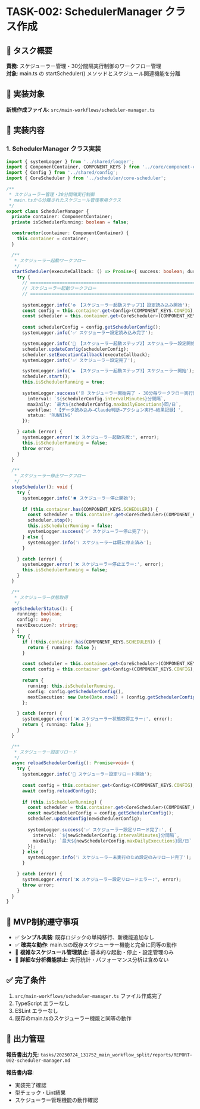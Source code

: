 # TASK-002: SchedulerManager クラス作成

## 🎯 タスク概要
**責務**: スケジューラー管理・30分間隔実行制御のワークフロー管理  
**対象**: main.ts の startScheduler() メソッドとスケジュール関連機能を分離

## 📂 実装対象
**新規作成ファイル**: `src/main-workflows/scheduler-manager.ts`

## 🔧 実装内容

### 1. SchedulerManager クラス実装
```typescript
import { systemLogger } from '../shared/logger';
import { ComponentContainer, COMPONENT_KEYS } from '../core/component-container';
import { Config } from '../shared/config';
import { CoreScheduler } from '../scheduler/core-scheduler';

/**
 * スケジューラー管理・30分間隔実行制御
 * main.tsから分離されたスケジュール管理専用クラス
 */
export class SchedulerManager {
  private container: ComponentContainer;
  private isSchedulerRunning: boolean = false;

  constructor(container: ComponentContainer) {
    this.container = container;
  }

  /**
   * スケジューラー起動ワークフロー
   */
  startScheduler(executeCallback: () => Promise<{ success: boolean; duration: number; error?: string }>): void {
    try {
      // ===================================================================
      // スケジューラー起動ワークフロー
      // ===================================================================
      
      systemLogger.info('⚙️ 【スケジューラー起動ステップ1】設定読み込み開始');
      const config = this.container.get<Config>(COMPONENT_KEYS.CONFIG);
      const scheduler = this.container.get<CoreScheduler>(COMPONENT_KEYS.SCHEDULER);
      
      const schedulerConfig = config.getSchedulerConfig();
      systemLogger.info('✅ スケジューラー設定読み込み完了');

      systemLogger.info('🔧 【スケジューラー起動ステップ2】スケジューラー設定開始');
      scheduler.updateConfig(schedulerConfig);
      scheduler.setExecutionCallback(executeCallback);
      systemLogger.info('✅ スケジューラー設定完了');

      systemLogger.info('▶️ 【スケジューラー起動ステップ3】スケジューラー開始');
      scheduler.start();
      this.isSchedulerRunning = true;
      
      systemLogger.success('⏰ スケジューラー開始完了 - 30分毎ワークフロー実行開始:', {
        interval: `${schedulerConfig.intervalMinutes}分間隔`,
        maxDaily: `最大${schedulerConfig.maxDailyExecutions}回/日`,
        workflow: '【データ読み込み→Claude判断→アクション実行→結果記録】',
        status: 'RUNNING'
      });

    } catch (error) {
      systemLogger.error('❌ スケジューラー起動失敗:', error);
      this.isSchedulerRunning = false;
      throw error;
    }
  }

  /**
   * スケジューラー停止ワークフロー
   */
  stopScheduler(): void {
    try {
      systemLogger.info('⏹️ スケジューラー停止開始');
      
      if (this.container.has(COMPONENT_KEYS.SCHEDULER)) {
        const scheduler = this.container.get<CoreScheduler>(COMPONENT_KEYS.SCHEDULER);
        scheduler.stop();
        this.isSchedulerRunning = false;
        systemLogger.success('✅ スケジューラー停止完了');
      } else {
        systemLogger.info('ℹ️ スケジューラーは既に停止済み');
      }

    } catch (error) {
      systemLogger.error('❌ スケジューラー停止エラー:', error);
      this.isSchedulerRunning = false;
    }
  }

  /**
   * スケジューラー状態取得
   */
  getSchedulerStatus(): {
    running: boolean;
    config?: any;
    nextExecution?: string;
  } {
    try {
      if (!this.container.has(COMPONENT_KEYS.SCHEDULER)) {
        return { running: false };
      }

      const scheduler = this.container.get<CoreScheduler>(COMPONENT_KEYS.SCHEDULER);
      const config = this.container.get<Config>(COMPONENT_KEYS.CONFIG);
      
      return {
        running: this.isSchedulerRunning,
        config: config.getSchedulerConfig(),
        nextExecution: new Date(Date.now() + (config.getSchedulerConfig().intervalMinutes * 60 * 1000)).toISOString()
      };

    } catch (error) {
      systemLogger.error('❌ スケジューラー状態取得エラー:', error);
      return { running: false };
    }
  }

  /**
   * スケジューラー設定リロード
   */
  async reloadSchedulerConfig(): Promise<void> {
    try {
      systemLogger.info('🔄 スケジューラー設定リロード開始');
      
      const config = this.container.get<Config>(COMPONENT_KEYS.CONFIG);
      await config.reloadConfig();
      
      if (this.isSchedulerRunning) {
        const scheduler = this.container.get<CoreScheduler>(COMPONENT_KEYS.SCHEDULER);
        const newSchedulerConfig = config.getSchedulerConfig();
        scheduler.updateConfig(newSchedulerConfig);
        
        systemLogger.success('✅ スケジューラー設定リロード完了:', {
          interval: `${newSchedulerConfig.intervalMinutes}分間隔`,
          maxDaily: `最大${newSchedulerConfig.maxDailyExecutions}回/日`
        });
      } else {
        systemLogger.info('ℹ️ スケジューラー未実行のため設定のみリロード完了');
      }

    } catch (error) {
      systemLogger.error('❌ スケジューラー設定リロードエラー:', error);
      throw error;
    }
  }
}
```

## 🚫 MVP制約遵守事項
- ✅ **シンプル実装**: 既存ロジックの単純移行、新機能追加なし
- ✅ **確実な動作**: main.tsの既存スケジューラー機能と完全に同等の動作
- 🚫 **複雑なスケジュール管理禁止**: 基本的な起動・停止・設定管理のみ
- 🚫 **詳細な分析機能禁止**: 実行統計・パフォーマンス分析は含めない

## ✅ 完了条件
1. `src/main-workflows/scheduler-manager.ts` ファイル作成完了
2. TypeScript エラーなし
3. ESLint エラーなし
4. 既存のmain.tsのスケジューラー機能と同等の動作

## 📄 出力管理
**報告書出力先**: `tasks/20250724_131752_main_workflow_split/reports/REPORT-002-scheduler-manager.md`

**報告書内容**:
- 実装完了確認
- 型チェック・Lint結果  
- スケジューラー管理機能の動作確認